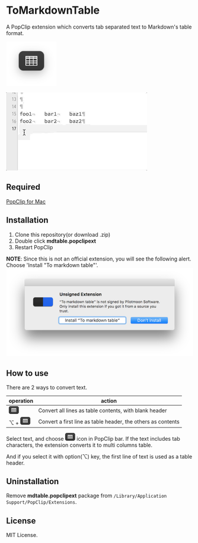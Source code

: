 # ToMarkdownTable
A PopClip extension which converts tab separated text to Markdown's table format.

![ToMarkdownTable](images/icon.png)

![](images/convert_with_option.gif)

## Required
[PopClip for Mac](http://pilotmoon.com/popclip/)

## Installation

1. Clone this repository(or download .zip)
2. Double click **mdtable.popclipext**
3. Restart PopClip

**NOTE**: Since this is not an official extension, you will see the following alert. Choose 'Install "To markdown table"'.
![Choose Install](images/installation_alert.png)

## How to use

There are 2 ways to convert text.

|operation|action|
|---|---|
|![](images/icon_small.png)|Convert all lines as table contents, with blank header|
|⌥ + ![](images/icon_small.png)|Convert a first line as table header, the others as contents|

Select text, and choose ![](images/icon_small.png) icon in PopClip bar. If the text includes tab characters, the extension converts it to multi columns table.

And if you select it with option(⌥) key, the first line of text is used as a table header. 

## Uninstallation
Remove **mdtable.popclipext** package from `/Library/Application Support/PopClip/Extensions`.

## License
MIT License.
